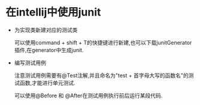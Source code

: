 # 在intellij中使用junit

* 为实现类新建对应的测试类

  可以使用command + shift + T的快捷键进行新建,也可以下载junitGenerator插件,在generator中生成junit.
  
* 编写测试用例

  注意测试用例需要有@Test注解,并且命名为"test + 首字母大写的函数名"的测试函数,才能进行单元测试.
  
  可以使用@Before 和 @After在测试用例执行前后运行某段代码.